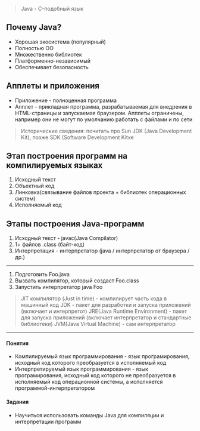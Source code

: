 > Java - C-подобный язык

## Почему Java?

* Хорошая экосистема (популярный)
* Полностью ОО
* Множественно библиотек
* Платформенно-независимый
* Обеспечивает безопасность

## Апплеты и приложения

* Приложение - полноценная программа
* Апплет - прикладная программа, разрабатываемая для внедрения в HTML-страницы и запускаемая браузером. Апплеты ограничены, например они не могут по умолчанию работать с файлами и по сети

> Исторические сведения: почитать про Sun JDK (Java Development Kit), позже SDK (Software Development Kitхе

## Этап построения программ на компилируемых языках

1. Исходный текст
2. Объектный код
3. Линковка(связывание файлов проекта + библиотек операционных систем)
4. Исполняемый код

## Этапы построения Java-программ

1. Исходный текст - javac(Java Compilator)
2. 1+ файлов .class (байт-код)
3. Интерпретация - интерпретатор (java / интерпретатор от браузера / др.)  

***

1. Подготовить Foo.java
2. Вызвать компилятор, который создаст Foo.class
3. Запустить интерпретатор java Foo

> JIT компилятор (Just in time) - компилирует часть кода в машинный код
> JDK - пакет для разработки и запуска приложений (включает и интерпретот)
> JRE(Java Runtime Environment) - пакет для запуска приложений (включает интерпретатор и стандартные библиотеки)
> JVM(Java Virtual Machine) - сам интерпретатор

---

#### Понятия

* Компилируемый язык программирования - язык програмирования, исходный код которого преобразуется в исполняемый код
* Интерпретируемый язык программирования - язык програмирования, исходный код которого не преобразуется в исполняемый код операционной системы, а исполняется программой-интерпретатором

#### Задания

* Научиться использовать команды Java для компиляции и интерпретации программ